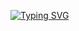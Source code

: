 [![Typing SVG](https://readme-typing-svg.herokuapp.com?lines=Hi+there+%F0%9F%91%8B+I+am+Viral+Rupani)](https://git.io/typing-svg)
